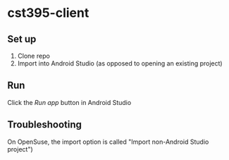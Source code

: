 # cst395-client

## Set up

1. Clone repo
1. Import into Android Studio (as opposed to opening an existing project)

## Run

Click the _Run app_ button in Android Studio

## Troubleshooting

On OpenSuse, the import option is called "Import non-Android Studio project")
